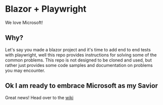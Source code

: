 # Blazor + Playwright
We love Microsoft!

## Why?
Let's say you made a blazor project and it's time to add end to end tests with playwright, well this repo provides instructions for solving some of the common problems. This repo is not designed to be cloned and used, but rather just provides some code samples and documentation on problems you may encounter.

## Ok I am ready to embrace Microsoft as my Savior
Great news! Head over to the [wiki](https://github.com/CoasterFan5/Blazor-Playwright/wiki)
